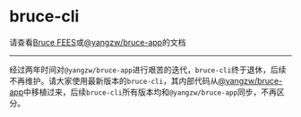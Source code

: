 # bruce-cli

请查看[Bruce FEES](https://JowayYoung.github.io/bruce)或[@yangzw/bruce-app](https://doc.yangzw.vip/bruce/app)的文档

---

经过两年时间对`@yangzw/bruce-app`进行艰苦的迭代，`bruce-cli`终于退休，后续不再维护。请大家使用最新版本的`bruce-cli`，其内部代码从[@yangzw/bruce-app](https://doc.yangzw.vip/bruce/app)中移植过来，后续`bruce-cli`所有版本均和`@yangzw/bruce-app`同步，不再区分。
